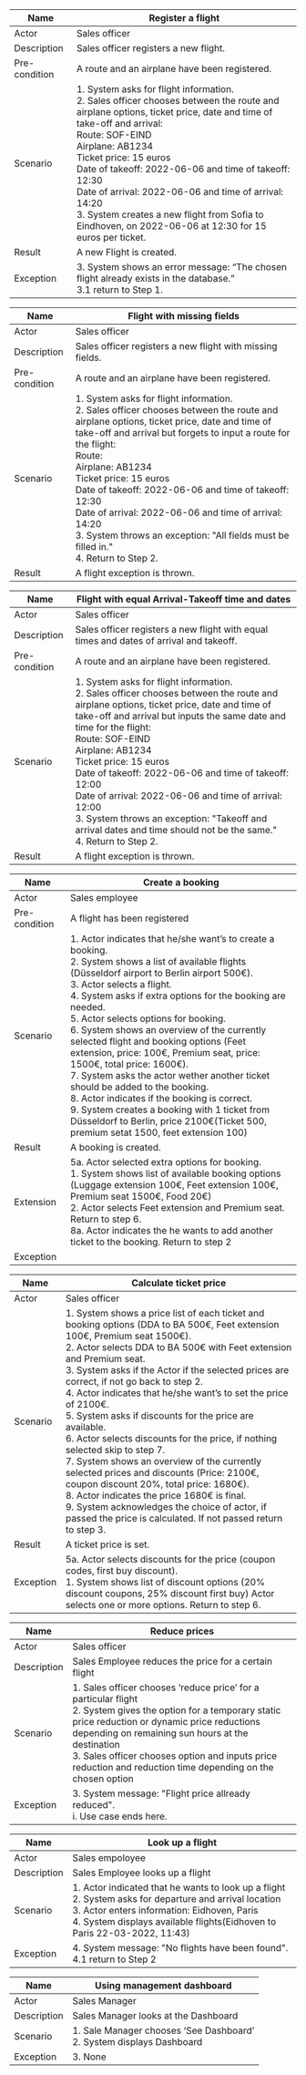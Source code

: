 | Name | Register a flight |
| --- | --- |
| Actor | Sales officer |
| Description | Sales officer registers a new flight. |
| Pre-condition | A route and an airplane have been registered. |
| Scenario | 1. System asks for flight information. <br> 2. Sales officer chooses between the route and airplane options, ticket price, date and time of take-off and arrival: <br> Route: SOF-EIND <br> Airplane: AB1234<br> Ticket price: 15 euros <br> Date of takeoff: 2022-06-06 and time of takeoff: 12:30<br> Date of arrival: 2022-06-06 and time of arrival: 14:20 <br> 3. System creates a new flight from Sofia to Eindhoven, on 2022-06-06 at 12:30 for 15 euros per ticket. |
| Result | A new Flight is created. |
| Exception | 3. System shows an error message: “The chosen flight already exists in the database.” <br> 3.1 return to Step 1. |

| Name | Flight with missing fields |
| --- | --- |
| Actor | Sales officer |
| Description | Sales officer registers a new flight with missing fields. |
| Pre-condition| A route and an airplane have been registered. |
| Scenario | 1. System asks for flight information. <br> 2. Sales officer chooses between the route and airplane options, ticket price, date and time of take-off and arrival but forgets to input a route for the flight: <br> Route: <br> Airplane: AB1234<br> Ticket price: 15 euros <br> Date of takeoff: 2022-06-06 and time of takeoff: 12:30<br> Date of arrival: 2022-06-06 and time of arrival: 14:20 <br> 3. System throws an exception: "All fields must be filled in." <br> 4. Return to Step 2. |
| Result | A flight exception is thrown. |

| Name | Flight with equal Arrival-Takeoff time and dates |
| --- | --- |
| Actor | Sales officer |
| Description | Sales officer registers a new flight with equal times and dates of arrival and takeoff. |
| Pre-condition | A route and an airplane have been registered. |
| Scenario | 1. System asks for flight information. <br> 2. Sales officer chooses between the route and airplane options, ticket price, date and time of take-off and arrival but inputs the same date and time for the flight: <br> Route: SOF-EIND <br> Airplane: AB1234<br> Ticket price: 15 euros <br> Date of takeoff: 2022-06-06 and time of takeoff: 12:00<br> Date of arrival: 2022-06-06 and time of arrival: 12:00 <br> 3. System throws an exception: "Takeoff and arrival dates and time should not be the same." <br> 4. Return to Step 2. |
| Result | A flight exception is thrown. |

| Name | Create a booking |
| --- | --- |
| Actor | Sales employee |
| Pre-condition| A flight has been registered|
| Scenario | 1. Actor indicates that he/she want’s to create a booking. <br> 2. System shows a list of available flights (Düsseldorf airport to Berlin airport 500€). <br> 3. Actor selects a flight. <br>  4. System asks if extra options for the booking are needed. <br> 5. Actor selects options for booking. <br> 6. System shows an overview of the currently selected flight and booking options (Feet extension, price: 100€, Premium seat, price: 1500€, total price: 1600€). <br> 7. System asks the actor wether another ticket should be added to the booking. <br> 8. Actor indicates if the booking is correct. <br> 9. System creates a booking with 1 ticket from Düsseldorf to Berlin, price 2100€(Ticket 500, premium setat 1500, feet extension 100)  |
| Result | A booking is created. |
| Extension | 5a. Actor selected extra options for booking. <br> 1. System shows list of available booking options (Luggage extension 100€, Feet extension 100€, Premium seat 1500€, Food 20€) <br> 2. Actor selects Feet extension and Premium seat. Return to step 6. <br> 8a. Actor indicates the he wants to add another ticket to the booking. Return to step 2|
| Exception |  |

| Name | Calculate ticket price |
| --- | --- |
| Actor | Sales officer |
| Scenario | 1. System shows a price list of each ticket and booking options (DDA to BA 500€, Feet extension 100€, Premium seat 1500€). <br> 2. Actor selects DDA to BA 500€ with Feet extension and Premium seat. <br> 3. System asks if the Actor if the selected prices are correct, if not go back to step 2. <br> 4. Actor indicates that he/she want’s to set the price of 2100€. <br> 5. System asks if discounts for the price are available. <br> 6. Actor selects discounts for the price, if nothing selected skip to step 7. <br> 7. System shows an overview of the currently selected prices and discounts (Price: 2100€, coupon discount 20%, total price: 1680€). <br> 8. Actor indicates the price 1680€ is final. <br> 9. System acknowledges the choice of actor, if passed the price is calculated. If not passed return to step 3. |
| Result | A ticket price is set. |
| Exception | 5a. Actor selects discounts for the price (coupon codes, first buy discount). <br> 1. System shows list of discount options (20% discount coupons, 25% discount first buy) Actor selects one or more options. Return to step 6. |

|Name | Reduce prices |
| --- | --- |
| Actor | Sales officer |
| Description | Sales Employee reduces the price for a certain flight |
| Scenario | 1. Sales officer chooses ‘reduce price’ for a particular flight  <br> 2. System gives the option for a temporary static price reduction or dynamic price reductions depending on remaining sun hours at the destination  <br> 3. Sales officer chooses option and inputs price reduction and reduction time depending on the chosen option |
| Exception | 3. System message: "Flight price allready reduced". <br> i. Use case ends here. |

|Name | Look up a flight|
| --- | --- |
| Actor | Sales empoloyee |
| Description | Sales Employee looks up a flight |
| Scenario | 1. Actor indicated that he wants to look up a flight <br> 2. System asks for departure and arrival location <br> 3. Actor enters information: Eidhoven, Paris <br> 4. System displays available flights(Eidhoven to Paris 22-03-2022, 11:43) 
| Exception | 4. System message: "No flights have been found". <br> 4.1 return to Step 2|

|Name | Using management dashboard|
| --- | --- |
| Actor | Sales Manager |
| Description | Sales Manager looks at the Dashboard |
| Scenario | 1. Sale Manager chooses ‘See Dashboard’ <br> 2. System displays Dashboard |
| Exception | 3. None |


